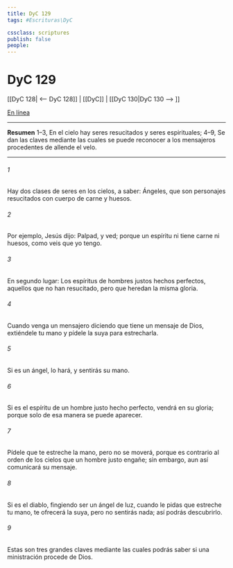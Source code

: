 ```yaml
---
title: DyC 129
tags: #Escrituras\DyC

cssclass: scriptures
publish: false
people:
---
```


# DyC 129
[[DyC 128| <-- DyC 128]] | [[DyC]] | [[DyC 130|DyC 130 --> ]]

[En línea](https://churchofjesuschrist.org/study/scriptures/dc-testament/dc/129?lang=spa)

---
__Resumen__
1–3, En el cielo hay seres resucitados y seres espirituales; 4–9, Se dan las claves mediante las cuales se puede reconocer a los mensajeros procedentes de allende el velo.

---
###### 1 
Hay dos clases de seres en los cielos, a saber: Ángeles, que son personajes resucitados con cuerpo de carne y huesos.

###### 2 
Por ejemplo, Jesús dijo: Palpad, y ved; porque un espíritu ni tiene carne ni huesos, como veis que yo tengo.

###### 3 
En segundo lugar: Los espíritus de hombres justos hechos perfectos, aquellos que no han resucitado, pero que heredan la misma gloria.

###### 4 
Cuando venga un mensajero diciendo que tiene un mensaje de Dios, extiéndele tu mano y pídele la suya para estrecharla.

###### 5 
Si es un ángel, lo hará, y sentirás su mano.

###### 6 
Si es el espíritu de un hombre justo hecho perfecto, vendrá en su gloria; porque solo de esa manera se puede aparecer.

###### 7 
Pídele que te estreche la mano, pero no se moverá, porque es contrario al orden de los cielos que un hombre justo engañe; sin embargo, aun así comunicará su mensaje.

###### 8 
Si es el diablo, fingiendo ser un ángel de luz, cuando le pidas que estreche tu mano, te ofrecerá la suya, pero no sentirás nada; así podrás descubrirlo.

###### 9 
Estas son tres grandes claves mediante las cuales podrás saber si una ministración procede de Dios.

